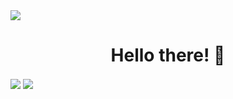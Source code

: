 <img src="https://komarev.com/ghpvc/?username=RadonCoding&label=Visitor count&color=ff0000&style=flat" />
<h1 align="center">Hello there! 👋</h1>

<img align="center" src="https://github-readme-stats.vercel.app/api/top-langs/?username=RadonCoding&layout=compact&show_icons=true&title_color=fff&icon_color=ff0000&text_color=9f9f9f&bg_color=151515"/>
<img align="center" img src="https://github-readme-stats.vercel.app/api?username=RadonCoding&show_icons=true&include_all_commits=true&show_icons=true&title_color=fff&icon_color=ff0000&text_color=9f9f9f&bg_color=151515"/>
